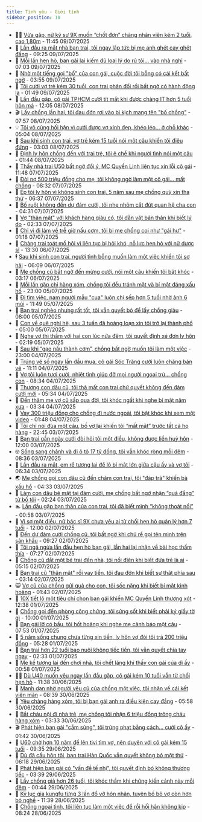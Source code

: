 ```yaml
---
title: Tình yêu - Giới tính
sidebar_position: 10
---
```


<!-- dantri-tinh-yeu-gioi-tinh:START -->
- 👨‍🏫 [Vừa gặp, nữ kỹ sư 9X muốn “chốt đơn” chàng nhân viên kém 2 tuổi, cao 1,80m](https://dantri.com.vn/tinh-yeu-gioi-tinh/vua-gap-nu-ky-su-9x-muon-chot-don-chang-nhan-vien-kem-2-tuoi-cao-180m-20250709142014674.htm) - 11:45 09/07/2025
- 🦣 [Lần đầu ra mắt nhà bạn trai, tôi ngay lập tức bị mẹ anh ghét cay ghét đắng](https://dantri.com.vn/tinh-yeu-gioi-tinh/lan-dau-ra-mat-nha-ban-trai-toi-ngay-lap-tuc-bi-me-anh-ghet-cay-ghet-dang-20250709162411522.htm) - 09:25 09/07/2025
- 🔭 [Mỗi lần hẹn hò, bạn gái lại kiếm đủ loại lý do rủ tôi... vào nhà nghỉ](https://dantri.com.vn/tinh-yeu-gioi-tinh/moi-lan-hen-ho-ban-gai-lai-kiem-du-loai-ly-do-ru-toi-vao-nha-nghi-20250709100920574.htm) - 07:03 09/07/2025
- 🧐 [Nhờ một tiếng gọi &quot;bố&quot; của con gái, cuộc đời tôi bỗng có cái kết bất ngờ](https://dantri.com.vn/tinh-yeu-gioi-tinh/nho-mot-tieng-goi-bo-cua-con-gai-cuoc-doi-toi-bong-co-cai-ket-bat-ngo-20250709105444877.htm) - 03:55 09/07/2025
- 🫶 [Tôi cưới vợ trẻ kém 30 tuổi, con trai phản đối rồi bất ngờ có hành động lạ](https://dantri.com.vn/tinh-yeu-gioi-tinh/toi-cuoi-vo-tre-kem-30-tuoi-con-trai-phan-doi-roi-bat-ngo-co-hanh-dong-la-20250708112841763.htm) - 01:49 09/07/2025
- 💃 [Lần đầu gặp, cô gái TPHCM cười tít mắt khi được chàng IT hơn 5 tuổi hôn má](https://dantri.com.vn/tinh-yeu-gioi-tinh/lan-dau-gap-co-gai-tphcm-cuoi-tit-mat-khi-duoc-chang-it-hon-5-tuoi-hon-ma-20250708131102210.htm) - 12:05 08/07/2025
- 🎬 [Lấy chồng lần hai, tôi đau đớn rơi vào bi kịch mang tên &quot;bố chồng&quot;](https://dantri.com.vn/tinh-yeu-gioi-tinh/lay-chong-lan-hai-toi-dau-don-roi-vao-bi-kich-mang-ten-bo-chong-20250708145623009.htm) - 07:57 08/07/2025
- 💡 [Tôi vô cùng hối hận vì cưới được vợ xinh đẹp, khéo léo... ở chỗ khác](https://dantri.com.vn/tinh-yeu-gioi-tinh/toi-vo-cung-hoi-han-vi-cuoi-duoc-vo-xinh-dep-kheo-leo-o-cho-khac-20250708112327305.htm) - 05:04 08/07/2025
- 🙉 [Sau khi sinh con trai, vợ trẻ kém 15 tuổi nói một câu khiến tôi điêu đứng](https://dantri.com.vn/tinh-yeu-gioi-tinh/sau-khi-sinh-con-trai-vo-tre-kem-15-tuoi-noi-mot-cau-khien-toi-dieu-dung-20250707181053115.htm) - 03:03 08/07/2025
- 🚦 [Định ly hôn chồng đến với trai trẻ, tôi ê chề khi người tình nói một câu](https://dantri.com.vn/tinh-yeu-gioi-tinh/dinh-ly-hon-chong-den-voi-trai-tre-toi-e-che-khi-nguoi-tinh-noi-mot-cau-20250707101942122.htm) - 01:44 08/07/2025
- 🥸 [Thấy nhà trai U50 bất ngờ đổi ý, MC Quyền Linh liên tục xin lỗi cô gái](https://dantri.com.vn/tinh-yeu-gioi-tinh/thay-nha-trai-u50-bat-ngo-doi-y-mc-quyen-linh-lien-tuc-xin-loi-co-gai-20250707130907122.htm) - 11:48 07/07/2025
- 🤡 [Đòi nợ 500 triệu đồng cho mẹ, tôi không ngờ làm một cô gái... mất chồng](https://dantri.com.vn/tinh-yeu-gioi-tinh/doi-no-500-trieu-dong-cho-me-toi-khong-ngo-lam-mot-co-gai-mat-chong-20250707114439017.htm) - 08:32 07/07/2025
- 🦩 [Ép tôi ly hôn vì không sinh con trai, 5 năm sau mẹ chồng quỳ xin tha thứ](https://dantri.com.vn/tinh-yeu-gioi-tinh/ep-toi-ly-hon-vi-khong-sinh-con-trai-5-nam-sau-me-chong-quy-xin-tha-thu-20250707114042611.htm) - 06:37 07/07/2025
- 🤡 [Bố ruột không đến dự đám cưới, tôi nhẹ nhõm cắt đứt quan hệ cha con](https://dantri.com.vn/tinh-yeu-gioi-tinh/bo-ruot-khong-den-du-dam-cuoi-toi-nhe-nhom-cat-dut-quan-he-cha-con-20250707102712665.htm) - 04:31 07/07/2025
- 🌊 [Vợ &quot;thân mật&quot; với khách hàng giàu có, tôi dằn vặt bản thân khi biết lý do](https://dantri.com.vn/tinh-yeu-gioi-tinh/vo-than-mat-voi-khach-hang-giau-co-toi-dan-vat-ban-than-khi-biet-ly-do-20250706184250851.htm) - 02:33 07/07/2025
- 🐘 [Chỉ vì đi làm về trễ giờ nấu cơm, tôi bị mẹ chồng coi như &quot;gái hư&quot;](https://dantri.com.vn/tinh-yeu-gioi-tinh/chi-vi-di-lam-ve-tre-gio-nau-com-toi-bi-me-chong-coi-nhu-gai-hu-20250707030447912.htm) - 01:18 07/07/2025
- 🚀 [Chàng trai toát mồ hôi vì liên tục bị hỏi khó, nỗ lực hẹn hò với nữ dược sĩ](https://dantri.com.vn/tinh-yeu-gioi-tinh/chang-trai-toat-mo-hoi-vi-lien-tuc-bi-hoi-kho-no-luc-hen-ho-voi-nu-duoc-si-20250706120910701.htm) - 13:30 06/07/2025
- 🕴 [Sau khi sinh con trai, người tình bỗng muốn làm một việc khiến tôi sợ hãi](https://dantri.com.vn/tinh-yeu-gioi-tinh/sau-khi-sinh-con-trai-nguoi-tinh-bong-muon-lam-mot-viec-khien-toi-so-hai-20250706111221763.htm) - 06:09 06/07/2025
- 🚀 [Mẹ chồng cũ bất ngờ đến mừng cưới, nói một câu khiến tôi bật khóc](https://dantri.com.vn/tinh-yeu-gioi-tinh/me-chong-cu-bat-ngo-den-mung-cuoi-noi-mot-cau-khien-toi-bat-khoc-20250706075547471.htm) - 03:17 06/07/2025
- 👺 [Mỗi lần gặp chị hàng xóm, chồng tôi đều tránh mặt và bí mật đáng xấu hổ](https://dantri.com.vn/tinh-yeu-gioi-tinh/moi-lan-gap-chi-hang-xom-chong-toi-deu-tranh-mat-va-bi-mat-dang-xau-ho-20250705110640792.htm) - 23:00 05/07/2025
- 💄 [Đi tìm việc, nam người mẫu &quot;cua&quot; luôn chị sếp hơn 5 tuổi nhờ ảnh 6 múi](https://dantri.com.vn/tinh-yeu-gioi-tinh/di-tim-viec-nam-nguoi-mau-cua-luon-chi-sep-hon-5-tuoi-nho-anh-6-mui-20250705053940465.htm) - 11:49 05/07/2025
- 🌊 [Bạn trai nghèo nhưng rất tốt, tôi vẫn quyết bỏ để lấy chồng giàu](https://dantri.com.vn/tinh-yeu-gioi-tinh/ban-trai-ngheo-nhung-rat-tot-toi-van-quyet-bo-de-lay-chong-giau-20250705005231586.htm) - 08:00 05/07/2025
- 🚦 [Con về quê nghỉ hè, sau 3 tuần đã hoảng loạn xin tôi trở lại thành phố](https://dantri.com.vn/tinh-yeu-gioi-tinh/con-ve-que-nghi-he-sau-3-tuan-da-hoang-loan-xin-toi-tro-lai-thanh-pho-20250705003053887.htm) - 05:00 05/07/2025
- 👹 [Nghe vợ thì thầm với hai con lúc nửa đêm, tôi quyết định xé đơn ly hôn](https://dantri.com.vn/tinh-yeu-gioi-tinh/nghe-vo-thi-tham-voi-hai-con-luc-nua-dem-toi-quyet-dinh-xe-don-ly-hon-20250704113641453.htm) - 02:19 05/07/2025
- 🚀 [Sau khi “gạo nấu thành cơm”, chồng bất ngờ muốn tôi làm một việc](https://dantri.com.vn/tinh-yeu-gioi-tinh/sau-khi-gao-nau-thanh-com-chong-bat-ngo-muon-toi-lam-mot-viec-20250704173822578.htm) - 23:00 04/07/2025
- 🌁 [Trúng vé số ngay lần đầu mua, cô gái Sóc Trăng cưới luôn chàng bán vé](https://dantri.com.vn/tinh-yeu-gioi-tinh/trung-ve-so-ngay-lan-dau-mua-co-gai-soc-trang-cuoi-luon-chang-ban-ve-20250704073652232.htm) - 11:11 04/07/2025
- 🧰 [Vợ tôi luôn tươi cười, nhiệt tình giúp đỡ mọi người ngoại trừ... chồng con](https://dantri.com.vn/tinh-yeu-gioi-tinh/vo-toi-luon-tuoi-cuoi-nhiet-tinh-giup-do-moi-nguoi-ngoai-tru-chong-con-20250704140109492.htm) - 08:34 04/07/2025
- 🦅 [Thương con dâu cũ, tôi thà mất con trai chứ quyết không đến đám cưới mới](https://dantri.com.vn/tinh-yeu-gioi-tinh/thuong-con-dau-cu-toi-tha-mat-con-trai-chu-quyet-khong-den-dam-cuoi-moi-20250703184850010.htm) - 05:34 04/07/2025
- 🌈 [Đến thăm mẹ vợ cũ sắp qua đời, tôi khóc ngất khi nghe bí mật năm xưa](https://dantri.com.vn/tinh-yeu-gioi-tinh/den-tham-me-vo-cu-sap-qua-doi-toi-khoc-ngat-khi-nghe-bi-mat-nam-xua-20250704090720998.htm) - 03:34 04/07/2025
- 🌋 [Vay 300 triệu đồng cho chồng đi nước ngoài, tôi bật khóc khi xem một video](https://dantri.com.vn/tinh-yeu-gioi-tinh/vay-300-trieu-dong-cho-chong-di-nuoc-ngoai-toi-bat-khoc-khi-xem-mot-video-20250703175901366.htm) - 01:48 04/07/2025
- 👺 [Tôi chỉ nói đùa một câu, bố vợ lại khiến tôi “mất mặt” trước tất cả họ hàng](https://dantri.com.vn/tinh-yeu-gioi-tinh/toi-chi-noi-dua-mot-cau-bo-vo-lai-khien-toi-mat-mat-truoc-tat-ca-ho-hang-20250703162728105.htm) - 22:45 03/07/2025
- 🎃 [Bạn trai gần ngày cưới đòi hỏi tôi một điều, không được liền huỷ hôn](https://dantri.com.vn/tinh-yeu-gioi-tinh/ban-trai-gan-ngay-cuoi-doi-hoi-toi-mot-dieu-khong-duoc-lien-huy-hon-20250703170110005.htm) - 12:00 03/07/2025
- 🤓 [Sống sang chảnh và đi ô tô 17 tỷ đồng, tôi vẫn khóc ròng mỗi đêm](https://dantri.com.vn/tinh-yeu-gioi-tinh/song-sang-chanh-va-di-o-to-17-ty-dong-toi-van-khoc-rong-moi-dem-20250703124905598.htm) - 08:36 03/07/2025
- 🤠 [Lần đầu ra mắt, em rể tương lai để lộ bí mật lớn giữa cậu ấy và vợ tôi](https://dantri.com.vn/tinh-yeu-gioi-tinh/lan-dau-ra-mat-em-re-tuong-lai-de-lo-bi-mat-lon-giua-cau-ay-va-vo-toi-20250703115604360.htm) - 06:34 03/07/2025
- 🌏 [Mẹ chồng gọi con dâu cũ đến chăm con trai, tôi &quot;đáp trả&quot; khiến bà xấu hổ](https://dantri.com.vn/tinh-yeu-gioi-tinh/me-chong-goi-con-dau-cu-den-cham-con-trai-toi-dap-tra-khien-ba-xau-ho-20250703103655844.htm) - 04:33 03/07/2025
- 🚀 [Làm con dâu bẽ mặt tại đám cưới, mẹ chồng bất ngờ nhận “quả đắng” từ bố tôi](https://dantri.com.vn/tinh-yeu-gioi-tinh/lam-con-dau-be-mat-tai-dam-cuoi-me-chong-bat-ngo-nhan-qua-dang-tu-bo-toi-20250703082448120.htm) - 02:24 03/07/2025
- 🏊 [Lần đầu gặp bạn thân của con trai, tôi đã biết mình “không thoát nổi”](https://dantri.com.vn/tinh-yeu-gioi-tinh/lan-dau-gap-ban-than-cua-con-trai-toi-da-biet-minh-khong-thoat-noi-20250701140749615.htm) - 00:58 03/07/2025
- 🦒 [Vì sợ một điều, nữ bác sĩ 9X chưa yêu ai từ chối hẹn hò quản lý hơn 7 tuổi](https://dantri.com.vn/tinh-yeu-gioi-tinh/vi-so-mot-dieu-nu-bac-si-9x-chua-yeu-ai-tu-choi-hen-ho-quan-ly-hon-7-tuoi-20250702110837221.htm) - 12:00 02/07/2025
- 💂 [Đến dự đám cưới chồng cũ, tôi bất ngờ khi chú rể gọi tên mình trên sân khấu](https://dantri.com.vn/tinh-yeu-gioi-tinh/den-du-dam-cuoi-chong-cu-toi-bat-ngo-khi-chu-re-goi-ten-minh-tren-san-khau-20250702102433458.htm) - 09:27 02/07/2025
- 💫 [Tôi ngã ngửa lần đầu hẹn hò bạn gái, lần hai lại nhận về bài học thấm thía](https://dantri.com.vn/tinh-yeu-gioi-tinh/toi-nga-ngua-lan-dau-hen-ho-ban-gai-lan-hai-lai-nhan-ve-bai-hoc-tham-thia-20250701131841744.htm) - 07:27 02/07/2025
- 🧠 [Chồng cũ dắt một bé trai đến nhà, tôi nổi điên khi biết đứa trẻ là ai](https://dantri.com.vn/tinh-yeu-gioi-tinh/chong-cu-dat-mot-be-trai-den-nha-toi-noi-dien-khi-biet-dua-tre-la-ai-20250702110248206.htm) - 05:15 02/07/2025
- 🎡 [Bạn trai cũ &quot;thân mật&quot; rồi vay tiền, tôi đau đớn khi biết sự thật phía sau](https://dantri.com.vn/tinh-yeu-gioi-tinh/ban-trai-cu-than-mat-roi-vay-tien-toi-dau-don-khi-biet-su-that-phia-sau-20250701214055721.htm) - 03:14 02/07/2025
- 😺 [Vợ cũ của chồng gửi quà cho con, tôi sốc nặng khi biết bí mật kinh hoàng](https://dantri.com.vn/tinh-yeu-gioi-tinh/vo-cu-cua-chong-gui-qua-cho-con-toi-soc-nang-khi-biet-bi-mat-kinh-hoang-20250701171341658.htm) - 01:43 02/07/2025
- 🥰 [10X tiết lộ một tiêu chí chọn bạn gái khiến MC Quyền Linh thương xót](https://dantri.com.vn/tinh-yeu-gioi-tinh/10x-tiet-lo-mot-tieu-chi-chon-ban-gai-khien-mc-quyen-linh-thuong-xot-20250701103058705.htm) - 12:38 01/07/2025
- 🐲 [Chồng gọi đến phòng công chứng, tôi sửng sốt khi biết phải ký giấy tờ gì](https://dantri.com.vn/tinh-yeu-gioi-tinh/chong-goi-den-phong-cong-chung-toi-sung-sot-khi-biet-phai-ky-giay-to-gi-20250701154631519.htm) - 10:00 01/07/2025
- 🌝 [Bạn gái lỡ có bầu, tôi hốt hoảng khi nghe mẹ cảnh báo một câu](https://dantri.com.vn/tinh-yeu-gioi-tinh/ban-gai-lo-co-bau-toi-hot-hoang-khi-nghe-me-canh-bao-mot-cau-20250630115044199.htm) - 07:53 01/07/2025
- 🐲 [5 năm sống chung chưa từng xin tiền, ly hôn vợ đòi tôi trả 200 triệu đồng](https://dantri.com.vn/tinh-yeu-gioi-tinh/5-nam-song-chung-chua-tung-xin-tien-ly-hon-vo-doi-toi-tra-200-trieu-dong-20250701122556754.htm) - 05:28 01/07/2025
- 📝 [Bạn trai hơn 22 tuổi bao nuôi không tiếc tiền, tôi vẫn quyết chia tay ngay](https://dantri.com.vn/tinh-yeu-gioi-tinh/ban-trai-hon-22-tuoi-bao-nuoi-khong-tiec-tien-toi-van-quyet-chia-tay-ngay-20250630163058450.htm) - 02:33 01/07/2025
- 🦏 [Mẹ kế tương lai đến chơi nhà, tôi chết lặng khi thấy con gái của dì ấy](https://dantri.com.vn/tinh-yeu-gioi-tinh/me-ke-tuong-lai-den-choi-nha-toi-chet-lang-khi-thay-con-gai-cua-di-ay-20250630094000155.htm) - 00:58 01/07/2025
- 🧑‍🏫 [Dù U40 muốn yêu ngay lần đầu gặp, cô gái kém 10 tuổi vẫn từ chối hẹn hò](https://dantri.com.vn/tinh-yeu-gioi-tinh/du-u40-muon-yeu-ngay-lan-dau-gap-co-gai-kem-10-tuoi-van-tu-choi-hen-ho-20250630120505303.htm) - 11:38 30/06/2025
- 🦍 [Mạnh dạn nhờ người yêu cũ của chồng một việc, tôi nhận về cái kết viên mãn](https://dantri.com.vn/tinh-yeu-gioi-tinh/manh-dan-nho-nguoi-yeu-cu-cua-chong-mot-viec-toi-nhan-ve-cai-ket-vien-man-20250629161956648.htm) - 08:39 30/06/2025
- 🌋 [Yêu chàng hàng xóm, tôi bị bạn gái anh ra điều kiện cay đắng](https://dantri.com.vn/tinh-yeu-gioi-tinh/yeu-chang-hang-xom-toi-bi-ban-gai-anh-ra-dieu-kien-cay-dang-20250629235418497.htm) - 05:58 30/06/2025
- 💯 [Bắt cháu nội đi nhà trẻ, mẹ chồng tôi nhận 6 triệu đồng trông cháu hàng xóm](https://dantri.com.vn/tinh-yeu-gioi-tinh/bat-chau-noi-di-nha-tre-me-chong-toi-nhan-6-trieu-dong-trong-chau-hang-xom-20250629165035676.htm) - 03:33 30/06/2025
- 🎬 [Phát hiện bạn gái &quot;cắm sừng&quot;, tôi trừng phạt bằng cách... cưới cô ấy](https://dantri.com.vn/tinh-yeu-gioi-tinh/phat-hien-ban-gai-cam-sung-toi-trung-phat-bang-cach-cuoi-co-ay-20250629111206983.htm) - 01:42 30/06/2025
- 📝 [U60 chờ hơn 10 năm để lên tivi tìm vợ, nên duyên với cô gái kém 15 tuổi](https://dantri.com.vn/tinh-yeu-gioi-tinh/u60-cho-hon-10-nam-de-len-tivi-tim-vo-nen-duyen-voi-co-gai-kem-15-tuoi-20250629130631356.htm) - 09:35 29/06/2025
- 🧐 [Dù đã cầu hôn tôi, bạn trai Hàn Quốc vẫn quyết không bỏ một thứ](https://dantri.com.vn/tinh-yeu-gioi-tinh/du-da-cau-hon-toi-ban-trai-han-quoc-van-quyet-khong-bo-mot-thu-20250628220825938.htm) - 06:18 29/06/2025
- 🤠 [Phát hiện bạn gái có &quot;vấn đề tế nhị&quot;, tôi quyết định bỏ không thương tiếc](https://dantri.com.vn/tinh-yeu-gioi-tinh/phat-hien-ban-gai-co-van-de-te-nhi-toi-quyet-dinh-bo-khong-thuong-tiec-20250628211908168.htm) - 03:39 29/06/2025
- 💼 [Lấy chồng già hơn 26 tuổi, tôi khóc thầm khi chứng kiến cảnh này mỗi đêm](https://dantri.com.vn/tinh-yeu-gioi-tinh/lay-chong-gia-hon-26-tuoi-toi-khoc-tham-khi-chung-kien-canh-nay-moi-dem-20250628130233082.htm) - 00:44 29/06/2025
- 💪 [Kỷ lục gia kungfu từng 3 lần đổ vỡ hôn nhân, tuyên bố bỏ vợ còn hơn bỏ nghề](https://dantri.com.vn/tinh-yeu-gioi-tinh/ky-luc-gia-kungfu-tung-3-lan-do-vo-hon-nhan-tuyen-bo-bo-vo-con-hon-bo-nghe-20250628144036389.htm) - 11:39 28/06/2025
- 💂 [Chồng ngoại tình, tôi liên tục làm một việc để rồi hối hận không kịp](https://dantri.com.vn/tinh-yeu-gioi-tinh/chong-ngoai-tinh-toi-lien-tuc-lam-mot-viec-de-roi-hoi-han-khong-kip-20250628152350146.htm) - 08:24 28/06/2025<!-- dantri-tinh-yeu-gioi-tinh:END -->

